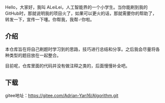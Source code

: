 Hello，大家好，我叫 ALeiLei，人工智能界的一个小学生。当你能刷到我的GitHub时，那就说明我的项目火了，如果可以更火的话，那就需要你的帮助了，转发一下，宣传一下噻。你帮我，我帮♂你啦。

## 介绍

本仓库旨在将自己刷题时学习到的思路，技巧进行总结和分享。之后我会尽量将各种类型的题目放在一起整合。

目前呢，仓库里面的代码并没有做注释之类的，后面慢慢补全吧。

## 下载

gitee地址：https://gitee.com/Adrian-Yan16/Algorithm.git

